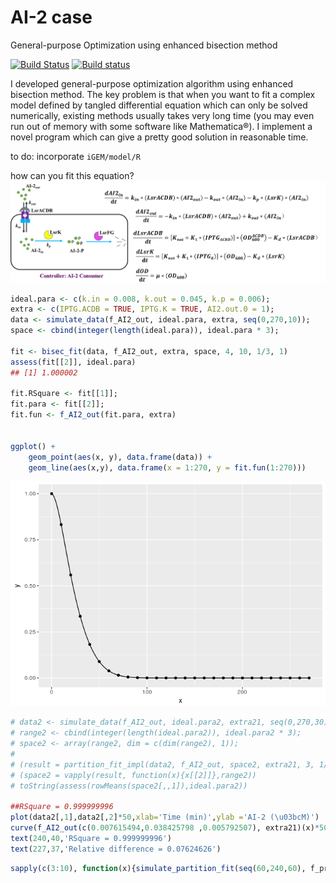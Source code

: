 AI-2 case
================

General-purpose Optimization using enhanced bisection method

[![Build
Status](https://travis-ci.com/dongzhuoer/bisecpp.svg?branch=master)](https://travis-ci.com/dongzhuoer/bisecpp)
[![Build
status](https://ci.appveyor.com/api/projects/status/5ko88oq3my482lbt?svg=true)](https://ci.appveyor.com/project/dongzhuoer/bisecpp)

I developed general-purpose optimization algorithm using enhanced
bisection method. The key problem is that when you want to fit a complex
model defined by tangled differential equation which can only be solved
numerically, existing methods usually takes very long time (you may even
run out of memory with some software like Mathematica®). I implement a
novel program which can give a pretty good solution in reasonable time.

to do: incorporate `iGEM/model/R`

how can you fit this equation? ![](images/model.png)

``` r
ideal.para <- c(k.in = 0.008, k.out = 0.045, k.p = 0.006);
extra <- c(IPTG.ACDB = TRUE, IPTG.K = TRUE, AI2.out.0 = 1);
data <- simulate_data(f_AI2_out, ideal.para, extra, seq(0,270,10));
space <- cbind(integer(length(ideal.para)), ideal.para * 3);

fit <- bisec_fit(data, f_AI2_out, extra, space, 4, 10, 1/3, 1)
assess(fit[[2]], ideal.para)
## [1] 1.000002

fit.RSquare <- fit[[1]];
fit.para <- fit[[2]];
fit.fun <- f_AI2_out(fit.para, extra)


ggplot() + 
    geom_point(aes(x, y), data.frame(data)) + 
    geom_line(aes(x,y), data.frame(x = 1:270, y = fit.fun(1:270)))
```

![](images/unnamed-chunk-1-1.png)<!-- -->

``` r
# data2 <- simulate_data(f_AI2_out, ideal.para2, extra21, seq(0,270,30));
# range2 <- cbind(integer(length(ideal.para2)), ideal.para2 * 3);
# space2 <- array(range2, dim = c(dim(range2), 1));
# 
# (result = partition_fit_impl(data2, f_AI2_out, space2, extra21, 3, 1/3, 1))
# (space2 = vapply(result, function(x){x[[2]]},range2))
# toString(assess(rowMeans(space2[,,1]),ideal.para2))

##RSquare = 0.999999996
plot(data2[,1],data2[,2]*50,xlab='Time (min)',ylab ='AI-2 (\u03bcM)')
curve(f_AI2_out(c(0.007615494,0.038425798 ,0.005792507), extra21)(x)*50,0,270,n = 200,add = T,col='blue')
text(240,40,'RSquare = 0.999999996')
text(227,37,'Relative difference = 0.07624626')
```

``` r
sapply(c(3:10), function(x){simulate_partition_fit(seq(60,240,60), f_protein, ideal.para11 , extra11, x,10,1/3, 1, 3)})
```
